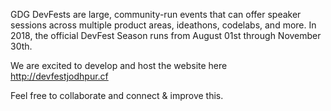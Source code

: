 GDG DevFests are large, community-run events that can offer speaker sessions across multiple product areas, ideathons, codelabs, and more. In 2018, the official DevFest Season runs from August 01st through November 30th.

We are excited to develop and host the website here http://devfestjodhpur.cf

Feel free to collaborate and connect & improve this.

